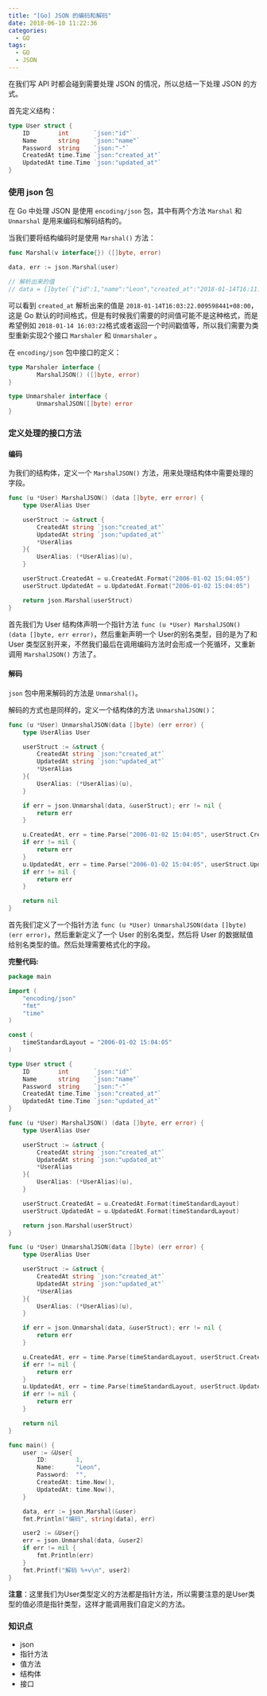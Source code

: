 ```yaml
---
title: "[Go] JSON 的编码和解码"
date: 2018-06-10 11:22:36
categories:
  - GO
tags:
  - GO
  - JSON
---
```



在我们写 API 时都会碰到需要处理 JSON 的情况，所以总结一下处理 JSON 的方式。

首先定义结构：

``` GO
type User struct {
	ID        int       `json:"id"`
	Name      string    `json:"name"`
	Password  string    `json:"-"`
	CreatedAt time.Time `json:"created_at"`
	UpdatedAt time.Time `json:"updated_at"`
}
```

### 使用 json 包
在 Go 中处理 JSON 是使用 `encoding/json` 包，其中有两个方法 `Marshal` 和 `Unmarshal` 是用来编码和解码结构的。

当我们要将结构编码时是使用 `Marshal()` 方法：

``` Go
func Marshal(v interface{}) ([]byte, error)
```

``` go
data, err := json.Marshal(user)

// 解析出来的值
// data = []byte(`{"id":1,"name":"Leon","created_at":"2018-01-14T16:11:37.991176688+08:00","updated_at":"2018-01-14T16:11:37.991176752+08:00"}`)
```

<!--more-->

可以看到 `created_at` 解析出来的值是 `2018-01-14T16:03:22.009598441+08:00`，这是 Go 默认的时间格式，但是有时候我们需要的时间值可能不是这种格式，而是希望例如 `2018-01-14 16:03:22`格式或者返回一个时间戳值等，所以我们需要为类型重新实现2个接口 `Marshaler` 和 `Unmarshaler` 。

在 `encoding/json` 包中接口的定义：

``` go
type Marshaler interface {
        MarshalJSON() ([]byte, error)
}

type Unmarshaler interface {
        UnmarshalJSON([]byte) error
}
```

### 定义处理的接口方法

#### 编码
为我们的结构体，定义一个 `MarshalJSON()` 方法，用来处理结构体中需要处理的字段。

``` GO
func (u *User) MarshalJSON() (data []byte, err error) {
	type UserAlias User

	userStruct := &struct {
		CreatedAt string `json:"created_at"`
		UpdatedAt string `json:"updated_at"`
		*UserAlias
	}{
		UserAlias: (*UserAlias)(u),
	}

	userStruct.CreatedAt = u.CreatedAt.Format("2006-01-02 15:04:05")
	userStruct.UpdatedAt = u.UpdatedAt.Format("2006-01-02 15:04:05")

	return json.Marshal(userStruct)
}
```

首先我们为 User 结构体声明一个指针方法 `func (u *User) MarshalJSON() (data []byte, err error)`，然后重新声明一个 User的别名类型，目的是为了和 User 类型区别开来，不然我们最后在调用编码方法时会形成一个死循环，又重新调用 `MarshalJSON()` 方法了。

#### 解码
`json` 包中用来解码的方法是 `Unmarshal()`。

解码的方式也是同样的，定义一个结构体的方法 `UnmarshalJSON()`：

``` GO
func (u *User) UnmarshalJSON(data []byte) (err error) {
	type UserAlias User

	userStruct := &struct {
		CreatedAt string `json:"created_at"`
		UpdatedAt string `json:"updated_at"`
		*UserAlias
	}{
		UserAlias: (*UserAlias)(u),
	}

	if err = json.Unmarshal(data, &userStruct); err != nil {
		return err
	}

	u.CreatedAt, err = time.Parse("2006-01-02 15:04:05", userStruct.CreatedAt)
	if err != nil {
		return err
	}
	u.UpdatedAt, err = time.Parse("2006-01-02 15:04:05", userStruct.UpdatedAt)
	if err != nil {
		return err
	}

	return nil
}
```

首先我们定义了一个指针方法 `func (u *User) UnmarshalJSON(data []byte) (err error)`，然后重新定义了一个 User 的别名类型，然后将 User 的数据赋值给别名类型的值。然后处理需要格式化的字段。

**完整代码:**

``` Go
package main

import (
	"encoding/json"
	"fmt"
	"time"
)

const (
	timeStandardLayout = "2006-01-02 15:04:05"
)

type User struct {
	ID        int       `json:"id"`
	Name      string    `json:"name"`
	Password  string    `json:"-"`
	CreatedAt time.Time `json:"created_at"`
	UpdatedAt time.Time `json:"updated_at"`
}

func (u *User) MarshalJSON() (data []byte, err error) {
	type UserAlias User

	userStruct := &struct {
		CreatedAt string `json:"created_at"`
		UpdatedAt string `json:"updated_at"`
		*UserAlias
	}{
		UserAlias: (*UserAlias)(u),
	}

	userStruct.CreatedAt = u.CreatedAt.Format(timeStandardLayout)
	userStruct.UpdatedAt = u.UpdatedAt.Format(timeStandardLayout)

	return json.Marshal(userStruct)
}

func (u *User) UnmarshalJSON(data []byte) (err error) {
	type UserAlias User

	userStruct := &struct {
		CreatedAt string `json:"created_at"`
		UpdatedAt string `json:"updated_at"`
		*UserAlias
	}{
		UserAlias: (*UserAlias)(u),
	}

	if err = json.Unmarshal(data, &userStruct); err != nil {
		return err
	}

	u.CreatedAt, err = time.Parse(timeStandardLayout, userStruct.CreatedAt)
	if err != nil {
		return err
	}
	u.UpdatedAt, err = time.Parse(timeStandardLayout, userStruct.UpdatedAt)
	if err != nil {
		return err
	}

	return nil
}

func main() {
	user := &User{
		ID:        1,
		Name:      "Leon",
		Password:  "",
		CreatedAt: time.Now(),
		UpdatedAt: time.Now(),
	}

	data, err := json.Marshal(&user)
	fmt.Println("编码", string(data), err)

	user2 := &User{}
	err = json.Unmarshal(data, &user2)
	if err != nil {
		fmt.Println(err)
	}
	fmt.Printf("解码 %+v\n", user2)
}
```

**注意**：这里我们为User类型定义的方法都是指针方法，所以需要注意的是User类型的值必须是指针类型，这样才能调用我们自定义的方法。

### 知识点

* json
* 指针方法
* 值方法
* 结构体
* 接口